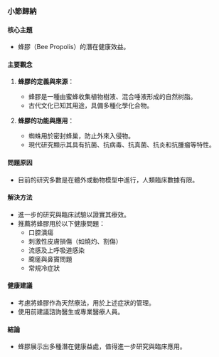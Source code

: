 ### 小節歸納

#### 核心主題
- 蜂膠（Bee Propolis）的潛在健康效益。

#### 主要觀念
1. **蜂膠的定義與來源**：
   - 蜂膠是一種由蜜蜂收集植物樹液、混合唾液形成的自然树脂。
   - 古代文化已知其用途，具備多種化學化合物。

2. **蜂膠的功能與應用**：
   - 蜘蛛用於密封蜂巢，防止外來入侵物。
   - 現代研究顯示其具有抗菌、抗病毒、抗真菌、抗炎和抗腫瘤等特性。

#### 問題原因
- 目前的研究多數是在體外或動物模型中進行，人類臨床數據有限。

#### 解決方法
- 進一步的研究與臨床試驗以證實其療效。
- 推薦將蜂膠用於以下健康問題：
  - 口腔潰瘍
  - 刺激性皮膚損傷（如燒灼、割傷）
  - 流感及上呼吸道感染
  - 颴瘥與鼻竇問題
  - 常規冷症狀

#### 健康建議
- 考慮將蜂膠作為天然療法，用於上述症狀的管理。
- 使用前建議諮詢醫生或專業醫療人員。

#### 結論
- 蜂膠展示出多種潛在健康益處，值得進一步研究與臨床應用。